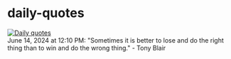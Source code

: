 # daily-quotes
[![Daily quotes](https://github.com/ceepu8/daily-quotes/actions/workflows/daily-quote.yml/badge.svg)](https://github.com/ceepu8/daily-quotes/actions/workflows/daily-quote.yml)<br/>
June 14, 2024 at 12:10 PM: "Sometimes it is better to lose and do the right thing than to win and do the wrong thing." - Tony Blair
